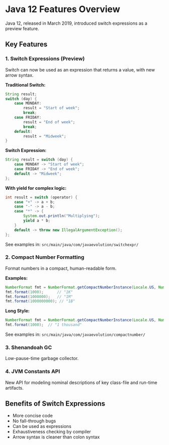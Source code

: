 # Java 12 Features Overview

Java 12, released in March 2019, introduced switch expressions as a preview feature.

## Key Features

### 1. Switch Expressions (Preview)

Switch can now be used as an expression that returns a value, with new arrow syntax.

**Traditional Switch:**
```java
String result;
switch (day) {
    case MONDAY:
        result = "Start of week";
        break;
    case FRIDAY:
        result = "End of week";
        break;
    default:
        result = "Midweek";
}
```

**Switch Expression:**
```java
String result = switch (day) {
    case MONDAY -> "Start of week";
    case FRIDAY -> "End of week";
    default -> "Midweek";
};
```

**With yield for complex logic:**
```java
int result = switch (operator) {
    case "+" -> a + b;
    case "-" -> a - b;
    case "*" -> {
        System.out.println("Multiplying");
        yield a * b;
    }
    default -> throw new IllegalArgumentException();
};
```

See examples in: `src/main/java/com/javaevolution/switchexpr/`

### 2. Compact Number Formatting

Format numbers in a compact, human-readable form.

**Examples:**
```java
NumberFormat fmt = NumberFormat.getCompactNumberInstance(Locale.US, NumberFormat.Style.SHORT);
fmt.format(1000);      // "1K"
fmt.format(1000000);   // "1M"
fmt.format(1000000000); // "1B"
```

**Long Style:**
```java
NumberFormat fmt = NumberFormat.getCompactNumberInstance(Locale.US, NumberFormat.Style.LONG);
fmt.format(1000);  // "1 thousand"
```

See examples in: `src/main/java/com/javaevolution/compactnumber/`

### 3. Shenandoah GC

Low-pause-time garbage collector.

### 4. JVM Constants API

New API for modeling nominal descriptions of key class-file and run-time artifacts.

## Benefits of Switch Expressions

- More concise code
- No fall-through bugs
- Can be used as expressions
- Exhaustiveness checking by compiler
- Arrow syntax is cleaner than colon syntax
